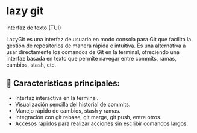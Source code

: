 # lazy git

interfaz de texto (TUI)

LazyGit es una interfaz de usuario en modo consola para Git que facilita la gestión de repositorios de manera rápida e intuitiva. Es una alternativa a usar directamente los comandos de Git en la terminal, ofreciendo una interfaz basada en texto que permite navegar entre commits, ramas, cambios, stash, etc.

## 📌 Características principales:
- Interfaz interactiva en la terminal.
- Visualización sencilla del historial de commits.
- Manejo rápido de cambios, stash y ramas.
- Integración con git rebase, git merge, git push, entre otros.
- Accesos rápidos para realizar acciones sin escribir comandos largos.
